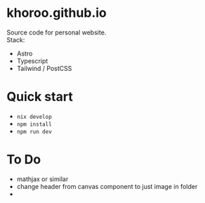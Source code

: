# khoroo.github.io
Source code for personal website.  
Stack:  
 - Astro
 - Typescript
 - Tailwind / PostCSS

# Quick start
 - `nix develop`
 - `npm install`
 - `npm run dev`

 # To Do
  - mathjax or similar
  - change header from canvas component to just image in folder
  - 